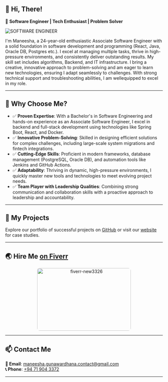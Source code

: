 ## 👋 Hi, There!  

🚀 **Software Engineer | Tech Enthusiast | Problem Solver**  

![SOFTWARE ENGINEER](https://github.com/user-attachments/assets/b8db6383-b3c6-44e4-b960-b5efda7f4c3f)

I'm Maneesha, a 24-year-old enthusiastic Associate Software Engineer with a solid foundation in software development and programming (React, Java, Oracle DB, Postgres etc.). I excel at managing multiple tasks, thrive in high-pressure environments, and consistently deliver outstanding results. My skill set includes algorithms, Backend, and IT infrastructure. I bring a creative, innovative approach to problem-solving and am eager to learn new technologies, ensuring I adapt seamlessly to challenges. With strong technical support and troubleshooting abilities, I am wellequipped to excel in my role.

---

## 🌟 Why Choose Me?
- ✅ **Proven Expertise**: With a Bachelor's in Software Engineering and hands-on experience as an Associate Software Engineer, I excel in backend and full-stack development using technologies like Spring Boot, React, and Docker.
- ✅ **Innovative Problem-Solving**: Skilled in designing efficient solutions for complex challenges, including large-scale system migrations and fintech integrations.
- ✅ **Cutting-Edge Skills**: Proficient in modern frameworks, database management (PostgreSQL, Oracle DB), and automation tools like Jenkins and GitHub Actions.
- ✅ **Adaptability**: Thriving in dynamic, high-pressure environments, I quickly master new tools and technologies to meet evolving project needs.
- ✅ **Team Player with Leadership Qualities**: Combining strong communication and collaboration skills with a proactive approach to leadership and accountability.
---

## 📂 My Projects
Explore our portfolio of successful projects on [GitHub]() or visit our [website]() for case studies.

---

## 🌏 Hire Me [on Fiverr](https://www.fiverr.com/mgunawardhana27?public_mode=true)

<div align="center">
  <img 
    src="https://github.com/user-attachments/assets/f10c622c-5725-451e-9113-68da2590132e" 
    alt="fiverr-new3326" 
    width="300" 
    height="200" 
    style="border-radius: 8px;">
</div>


---

## 📫 Contact Me
**📧 Email**: [maneesha.gunawardhana.contact@gmail.com](mailto:maneesha.gunawardhana.contact@gmail.com)  
**📞 Phone**: [+94 71 904 3372]()  

---

